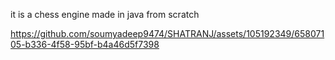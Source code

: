 it is a chess engine made in java from scratch


https://github.com/soumyadeep9474/SHATRANJ/assets/105192349/65807105-b336-4f58-95bf-b4a46d5f7398
